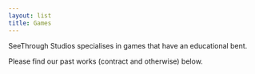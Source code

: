 ```yaml
---
layout: list
title: Games
---
```

SeeThrough Studios specialises in games that have an educational bent.

Please find our past works (contract and otherwise) below.
